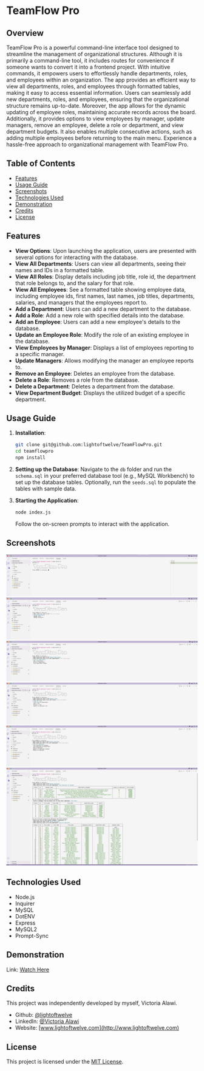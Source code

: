# TeamFlow Pro

## Overview
TeamFlow Pro is a powerful command-line interface tool designed to streamline the management of organizational structures. Although it is primarily a command-line tool, it includes routes for convenience if someone wants to convert it into a frontend project. With intuitive commands, it empowers users to effortlessly handle departments, roles, and employees within an organization. The app provides an efficient way to view all departments, roles, and employees through formatted tables, making it easy to access essential information. Users can seamlessly add new departments, roles, and employees, ensuring that the organizational structure remains up-to-date. Moreover, the app allows for the dynamic updating of employee roles, maintaining accurate records across the board. Additionally, it provides options to view employees by manager, update managers, remove an employee, delete a role or department, and view department budgets. It also enables multiple consecutive actions, such as adding multiple employees before returning to the main menu. Experience a hassle-free approach to organizational management with TeamFlow Pro.

## Table of Contents
- [Features](#features)
- [Usage Guide](#usage-guide)
- [Screenshots](#screenshots)
- [Technologies Used](#technologies-used)
- [Demonstration](#demonstration)
- [Credits](#credits)
- [License](#license)

## Features
- **View Options**: Upon launching the application, users are presented with several options for interacting with the database.
- **View All Departments**: Users can view all departments, seeing their names and IDs in a formatted table.
- **View All Roles**: Display details including job title, role id, the department that role belongs to, and the salary for that role.
- **View All Employees**: See a formatted table showing employee data, including employee ids, first names, last names, job titles, departments, salaries, and managers that the employees report to.
- **Add a Department**: Users can add a new department to the database.
- **Add a Role**: Add a new role with specified details into the database.
- **Add an Employee**: Users can add a new employee's details to the database.
- **Update an Employee Role**: Modify the role of an existing employee in the database.
- **View Employees by Manager**: Displays a list of employees reporting to a specific manager.
- **Update Managers**: Allows modifying the manager an employee reports to.
- **Remove an Employee**: Deletes an employee from the database.
- **Delete a Role**: Removes a role from the database.
- **Delete a Department**: Deletes a department from the database.
- **View Department Budget**: Displays the utilized budget of a specific department.

## Usage Guide
1. **Installation**:
    ```bash
    git clone git@github.com:lightoftwelve/TeamFlowPro.git
    cd teamflowpro
    npm install
    ```

2. **Setting up the Database**:
    Navigate to the `db` folder and run the `schema.sql` in your preferred database tool (e.g., MySQL Workbench) to set up the database tables. Optionally, run the `seeds.sql` to populate the tables with sample data.

3. **Starting the Application**:
    ```bash
    node index.js
    ```

    Follow the on-screen prompts to interact with the application.

## Screenshots
![Welcoming screen of app](/images/teamflow-pro-screenshot-1.png)
![Main menu](/images/teamflow-pro-screenshot-2.png)
![Deparment menu](/images/teamflow-pro-screenshot-3.png)
![Roles Menu](/images/teamflow-pro-screenshot-4.png)
![Employee Menu](/images/teamflow-pro-screenshot-5.png)
![Example of app charts](/images/teamflow-pro-screenshot-6.png)

## Technologies Used
- Node.js
- Inquirer
- MySQL
- DotENV
- Express
- MySQL2
- Prompt-Sync

## Demonstration
Link: [Watch Here](https://drive.google.com/file/d/1gNo7PEQs0dayV7avvi-BG1g8ni6NvmwB/view)

## Credits
This project was independently developed by myself, Victoria Alawi.
- Github: [@lightoftwelve](https://github.com/lightoftwelve)
- LinkedIn: [@Victoria Alawi](https://www.linkedin.com/in/victoria-alawi-872984250/)
- Website: [www.lightoftwelve.com](http://www.lightoftwelve.com)

## License 
This project is licensed under the [MIT License](/LICENSE).
